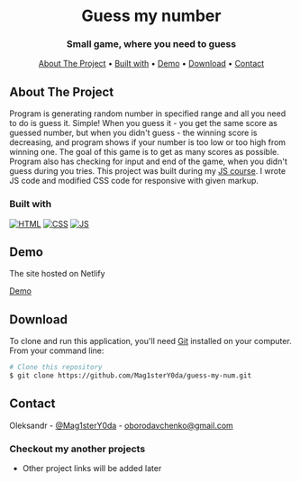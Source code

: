 <h1 align="center">
  <br>
  Guess my number
  <br>
</h1>

<h3 align="center">Small game, where you need to guess </h4>

<p align="center">
  <a href="#about-the-project">About The Project</a> •
  <a href="#built-with">Built with</a> •
  <a href="#demo">Demo</a> •
  <a href="#download">Download</a> •
  <a href="#contact">Contact</a> 
</p>

## About The Project

Program is generating random number in specified range and all you need to do is guess it. Simple! When you guess it -
you get the same score as guessed number, but when you didn't guess - the winning score is decreasing, and program shows
if your number is too low or too high from winning one. The goal of this game is to get as many scores as possible.
Program also has checking for input and end of the game, when you didn't guess during you tries. This project was built
during my [JS course](https://www.udemy.com/course/the-complete-javascript-course/). I wrote JS code and modified CSS code for responsive with given markup.

### Built with

[![HTML][html]][html-url]
[![CSS][css]][css-url]
[![JS][js]][js-url]

## Demo

The site hosted on Netlify

[Demo](https://guess-my-num-mag.netlify.app/)

## Download

To clone and run this application, you'll need [Git](https://git-scm.com) installed on your computer. From your command
line:

```bash
# Clone this repository
$ git clone https://github.com/Mag1sterY0da/guess-my-num.git
```

## Contact

Oleksandr - [@Mag1sterY0da](https://twitter.com/Mag1sterY0da) - oborodavchenko@gmail.com

### Checkout my another projects

* Other project links will be added later

<!-- MARKDOWN LINKS & IMAGES -->
[html]: https://img.shields.io/badge/html-f16524?style=for-the-badge&logo=html5&logoColor=white
[html-url]: https://developer.mozilla.org/en-US/docs/Web/HTML/Reference
[css]: https://img.shields.io/badge/css-2965f1?style=for-the-badge&logo=css3&logoColor=white
[css-url]: https://developer.mozilla.org/en-US/docs/Web/CSS/Reference
[js]: https://img.shields.io/badge/js-ffda3e?style=for-the-badge&logo=javascript&logoColor=black
[js-url]: https://developer.mozilla.org/en-US/docs/Web/JavaScript/Reference
